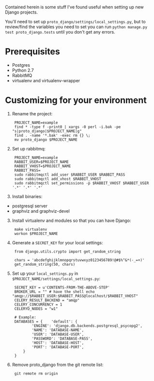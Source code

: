 Contained herein is some stuff I've found useful when setting up new Django projects.

You'll need to set up `proto_django/settings/local_settings.py`, but to review/find the variables you need to set you can run `python manage.py test proto_django.tests` until you don't get any errors.

Prerequisites
=====

- Postgres
- Python 2.7
- RabbitMQ
- virtualenv and virtualenv-wrapper

Customizing for your environment
=====

1. Rename the project:

        PROJECT_NAME=example
        find * -type f -print0 | xargs -0 perl -i.bak -pe "s|proto_django|$PROJECT_NAME|g"
        find . -name '*.bak' -exec rm {} \;
        mv proto_django $PROJECT_NAME

2. Set up rabbitmq:

        PROJECT_NAME=example
        RABBIT_USER=$PROJECT_NAME
        RABBIT_VHOST=$PROJECT_NAME
        RABBIT_PASS=
        sudo rabbitmqctl add_user $RABBIT_USER $RABBIT_PASS
        sudo rabbitmqctl add_vhost $RABBIT_VHOST
        sudo rabbitmqctl set_permissions -p $RABBIT_VHOST $RABBIT_USER '.*' '.*' '.*'

3. Install binaries:

* postgresql server
* graphviz and graphviz-devel

3. Install virtualenv and modules so that you can have Django:

        make virtualenv
        workon $PROJECT_NAME

3. Generate a `SECRET_KEY` for your local settings:

        from django.utils.crypto import get_random_string
        
        chars = 'abcdefghijklmnopqrstuvwxyz0123456789!@#$%^&*(-_=+)'
        get_random_string(50, chars)

4. Set up your `local_settings.py` in `$PROJECT_NAME/settings/local_settings.py`:

        SECRET_KEY = u'CONTENTS-FROM-THE-ABOVE-STEP'
        BROKER_URL = "" # have the shell echo "amqp://$RABBIT_USER:$RABBIT_PASS@localhost/$RABBIT_VHOST"
        CELERY_RESULT_BACKEND = "amqp"
        CELERY_CONCURRENCY = 1
        CELERYD_NODES = "w1"

        # Example:
        DATABASES = {    'default': {
                'ENGINE': 'django.db.backends.postgresql_psycopg2',
                'NAME': 'DATABASE-NAME',
                'USER': 'DATABASE-USER',
                'PASSWORD': 'DATABASE-PASS',
                'HOST': 'DATABASE-HOST',
                'PORT': 'DATABASE-PORT',
            }
        }


5. Remove proto_django from the git remote list:

        git remote rm origin
